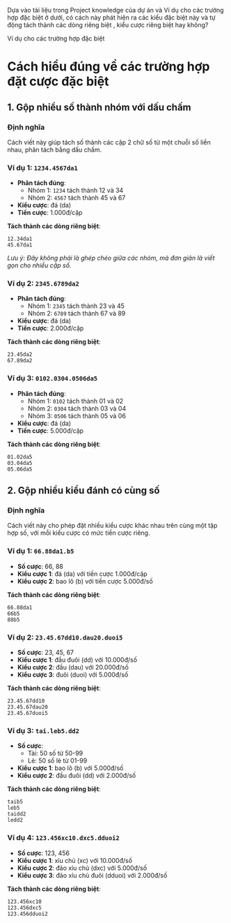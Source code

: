 Dựa vào tài liệu trong Project knowledge của dự án và Ví dụ cho các trường hợp đặc biệt ở dưới, có cách này phát hiện ra các kiểu đặc biệt này và tự động tách thành các dòng riêng biệt , kiểu cược riêng biệt hay không?

Ví dụ cho các trường hợp đặc biệt

# Cách hiểu đúng về các trường hợp đặt cược đặc biệt

## 1. Gộp nhiều số thành nhóm với dấu chấm

### Định nghĩa

Cách viết này giúp tách số thành các cặp 2 chữ số từ một chuỗi số liền nhau, phân tách bằng dấu chấm.

### Ví dụ 1: `1234.4567da1`

- **Phân tách đúng**:
  - Nhóm 1: `1234` tách thành 12 và 34
  - Nhóm 2: `4567` tách thành 45 và 67
- **Kiểu cược**: đá (da)
- **Tiền cược**: 1.000đ/cặp

**Tách thành các dòng riêng biệt**:

```
12.34da1
45.67da1
```

_Lưu ý: Đây không phải là ghép chéo giữa các nhóm, mà đơn giản là viết gọn cho nhiều cặp số._

### Ví dụ 2: `2345.6789da2`

- **Phân tách đúng**:
  - Nhóm 1: `2345` tách thành 23 và 45
  - Nhóm 2: `6789` tách thành 67 và 89
- **Kiểu cược**: đá (da)
- **Tiền cược**: 2.000đ/cặp

**Tách thành các dòng riêng biệt**:

```
23.45da2
67.89da2
```

### Ví dụ 3: `0102.0304.0506da5`

- **Phân tách đúng**:
  - Nhóm 1: `0102` tách thành 01 và 02
  - Nhóm 2: `0304` tách thành 03 và 04
  - Nhóm 3: `0506` tách thành 05 và 06
- **Kiểu cược**: đá (da)
- **Tiền cược**: 5.000đ/cặp

**Tách thành các dòng riêng biệt**:

```
01.02da5
03.04da5
05.06da5
```

## 2. Gộp nhiều kiểu đánh có cùng số

### Định nghĩa

Cách viết này cho phép đặt nhiều kiểu cược khác nhau trên cùng một tập hợp số, với mỗi kiểu cược có mức tiền cược riêng.

### Ví dụ 1: `66.88da1.b5`

- **Số cược**: 66, 88
- **Kiểu cược 1**: đá (da) với tiền cược 1.000đ/cặp
- **Kiểu cược 2**: bao lô (b) với tiền cược 5.000đ/số

**Tách thành các dòng riêng biệt**:

```
66.88da1
66b5
88b5
```

### Ví dụ 2: `23.45.67dd10.dau20.duoi5`

- **Số cược**: 23, 45, 67
- **Kiểu cược 1**: đầu đuôi (dd) với 10.000đ/số
- **Kiểu cược 2**: đầu (dau) với 20.000đ/số
- **Kiểu cược 3**: đuôi (duoi) với 5.000đ/số

**Tách thành các dòng riêng biệt**:

```
23.45.67dd10
23.45.67dau20
23.45.67duoi5
```

### Ví dụ 3: `tai.leb5.dd2`

- **Số cược**:
  - Tài: 50 số từ 50-99
  - Lẻ: 50 số lẻ từ 01-99
- **Kiểu cược 1**: bao lô (b) với 5.000đ/số
- **Kiểu cược 2**: đầu đuôi (dd) với 2.000đ/số

**Tách thành các dòng riêng biệt**:

```
taib5
leb5
taidd2
ledd2
```

### Ví dụ 4: `123.456xc10.dxc5.dduoi2`

- **Số cược**: 123, 456
- **Kiểu cược 1**: xỉu chủ (xc) với 10.000đ/số
- **Kiểu cược 2**: đảo xỉu chủ (dxc) với 5.000đ/số
- **Kiểu cược 3**: đảo xỉu chủ đuôi (dduoi) với 2.000đ/số

**Tách thành các dòng riêng biệt**:

```
123.456xc10
123.456dxc5
123.456dduoi2
```
